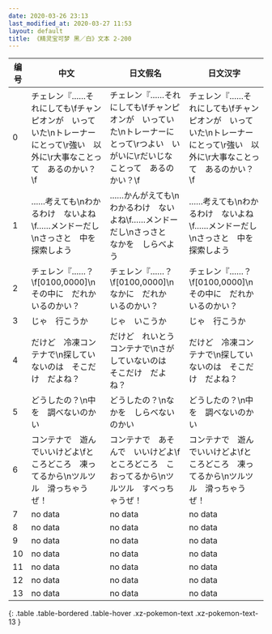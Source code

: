 ```yaml
---
date: 2020-03-26 23:13
last_modified_at: 2020-03-27 11:53
layout: default
title: 《精灵宝可梦 黑／白》文本 2-200
---
```

| 编号 | 中文 | 日文假名 | 日文汉字 |
| ---- | ---- | ---- | --- |
| 0 | チェレン『……それにしても\fチャンピオンが　いっていた\nトレーナーにとって\r強い　以外に\r大事なことって　あるのかい？\f | チェレン『……それにしても\fチャンピオンが　いっていた\nトレーナーにとって\rつよい　いがいに\rだいじな　ことって　あるのかい？\f | チェレン『……それにしても\fチャンピオンが　いっていた\nトレーナーにとって\r強い　以外に\r大事なことって　あるのかい？\f |
| 1 | ……考えても\nわかるわけ　ないよね\f……メンドーだし\nさっさと　中を　探索しよう | ……かんがえても\nわかるわけ　ないよね\f……メンドーだし\nさっさと　なかを　しらべよう | ……考えても\nわかるわけ　ないよね\f……メンドーだし\nさっさと　中を　探索しよう |
| 2 | チェレン『……？\f[0100,0000]\nその中に　だれか　いるのかい？ | チェレン『……？\f[0100,0000]\nなかに　だれか　いるのかい？ | チェレン『……？\f[0100,0000]\nその中に　だれか　いるのかい？ |
| 3 | じゃ　行こうか | じゃ　いこうか | じゃ　行こうか |
| 4 | だけど　冷凍コンテナで\n探していないのは　そこだけ　だよね？ | だけど　れいとうコンテナで\nさがしていないのは　そこだけ　だよね？ | だけど　冷凍コンテナで\n探していないのは　そこだけ　だよね？ |
| 5 | どうしたの？\n中を　調べないのかい | どうしたの？\nなかを　しらべないのかい | どうしたの？\n中を　調べないのかい |
| 6 | コンテナで　遊んでいいけどよ\fところどころ　凍ってるから\nツルツル　滑っちゃうぜ！ | コンテナで　あそんで　いいけどよ\fところどころ　こおってるから\nツルツル　すべっちゃうぜ！ | コンテナで　遊んでいいけどよ\fところどころ　凍ってるから\nツルツル　滑っちゃうぜ！ |
| 7 | no data | no data | no data |
| 8 | no data | no data | no data |
| 9 | no data | no data | no data |
| 10 | no data | no data | no data |
| 11 | no data | no data | no data |
| 12 | no data | no data | no data |
| 13 | no data | no data | no data |
{: .table .table-bordered .table-hover .xz-pokemon-text .xz-pokemon-text-13 }